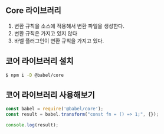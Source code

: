 ## Core 라이브러리
1.  변환 규칙을 소스에 적용해서 변환 파일을 생성한다. 
2.  변환 규칙은 가지고 있지 않다
3.  바벨 플러그인이 변환 규칙을 가지고 있다.

## 코어 라이브러리 설치
```bash
$ npm i -D @babel/core
```

## 코어 라이브러리 사용해보기
```javascript
const babel = require('@babel/core');
const result = babel.transform("const fn = () => 1;", {});

console.log(result);
```

